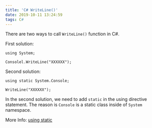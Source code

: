 ```yaml
---
title: 'C# WriteLine()'
date: 2019-10-11 13:24:59
tags: C#
---
```


There are two ways to call `WriteLine()` function in C#.

First solution:
```
using System;

Consolel.WriteLine("XXXXXX");
```

Second solution:
```
using static System.Console;

WriteLine("XXXXXX");
```

In the second solution, we need to add `static` in the using directive statement. The reason is `Console` is a static class inside of `System` namespace.

More Info: [using static](https://docs.microsoft.com/en-us/dotnet/csharp/language-reference/keywords/using-static)
